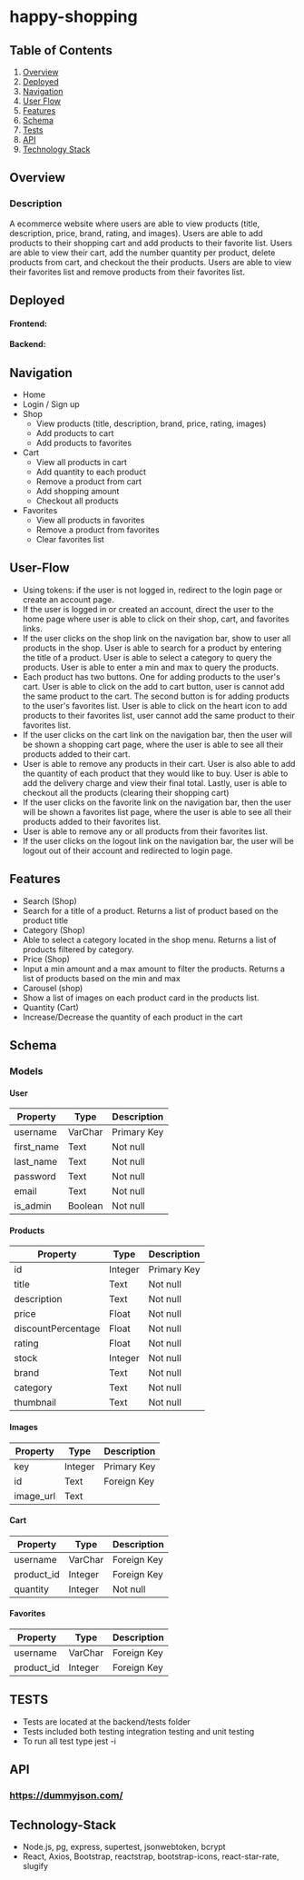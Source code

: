 # happy-shopping

## Table of Contents
1. [Overview](#Overview)
2. [Deployed](#Deployed)
3. [Navigation](#Navigation)
4. [User Flow](#User-Flow)
5. [Features](#Features)
6. [Schema](#Schema)
7. [Tests](#Tests)
8. [API](#API)
9. [Technology Stack](#Technology-Stack)

## Overview

### Description
A ecommerce website where users are able to view products (title, description, price, brand, rating, and images). Users are able to add products to their shopping cart and add products to their favorite list. Users are able to view their cart, add the number quantity per product, delete products from cart, and checkout the their products. Users are able to view their favorites list and remove products from their favorites list.       

## Deployed
#### Frontend: 
#### Backend: 

## Navigation

* Home 
* Login / Sign up
* Shop 
  * View products (title, description, brand, price, rating, images)
  * Add products to cart
  * Add products to favorites
* Cart 
  * View all products in cart
  * Add quantity to each product
  * Remove a product from cart
  * Add shopping amount
  * Checkout all products
* Favorites
  * View all products in favorites
  * Remove a product from favorites
  * Clear favorites list
  
## User-Flow
* Using tokens: if the user is not logged in, redirect to the login page or create an account page. 
* If the user is logged in or created an account, direct the user to the home page where user is able to click on their shop, cart, and favorites links.
* If the user clicks on the shop link on the navigation bar, show to user all products in the shop. User is able to search for a product by entering the title of a product. User is able to select a category to query the products. User is able to enter a min and max to query the products.
* Each product has two buttons. One for adding products to the user's cart. User is able to click on the add to cart button, user is cannot add the same product to the cart. The second button is for adding products to the user's favorites list. User is able to click on the heart icon to add products to their favorites list, user cannot add the same product to their favorites list.
* If the user clicks on the cart link on the navigation bar, then the user will be shown a shopping cart page, where the user is able to see all their products added to their cart.
* User is able to remove any products in their cart. User is also able to add the quantity of each product that they would like to buy. User is able to add the delivery charge and view their final total. Lastly, user is able to checkout all the products (clearing their shopping cart)
* If the user clicks on the favorite link on the navigation bar, then the user will be shown a favorites list page, where the user is able to see all their products added to their favorites list.
* User is able to remove any or all products from their favorites list.
* If the user clicks on the logout link on the navigation bar, the user will be logout out of their account and redirected to login page. 

## Features
* Search (Shop)
 * Search for a title of a product. Returns a list of product based on the product title
* Category (Shop)
 * Able to select a category located in the shop menu. Returns a list of products filtered by category. 
* Price (Shop)
 * Input a min amount and a max amount to filter the products. Returns a list of products based on the min and max
* Carousel (shop)
 * Show a list of images on each product card in the products list. 
* Quantity (Cart)
 * Increase/Decrease the quantity of each product in the cart

## Schema 

### Models
#### User

   | Property      | Type     | Description |
   | ------------- | -------- | ------------|
   | username | VarChar | Primary Key |
   | first_name | Text | Not null |
   | last_name | Text | Not null |
   | password | Text | Not null |
   | email | Text | Not null |
   | is_admin | Boolean | Not null |
   
 #### Products

   | Property      | Type     | Description |
   | ------------- | -------- | ------------|
   | id | Integer | Primary Key |
   | title | Text | Not null |
   | description | Text | Not null |
   | price | Float | Not null |
   | discountPercentage | Float | Not null |
   | rating | Float | Not null |
   | stock | Integer | Not null |
   | brand | Text | Not null |
   | category | Text | Not null |
   | thumbnail | Text | Not null |
   
#### Images

   | Property      | Type     | Description |
   | ------------- | -------- | ------------|
   | key | Integer | Primary Key |
   | id | Text | Foreign Key |
   | image_url | Text |  |

#### Cart

   | Property      | Type     | Description |
   | ------------- | -------- | ------------|
   | username | VarChar | Foreign Key |
   | product_id | Integer | Foreign Key |
   | quantity | Integer | Not null |
   
 #### Favorites

   | Property      | Type     | Description |
   | ------------- | -------- | ------------|
   | username | VarChar | Foreign Key |
   | product_id | Integer | Foreign Key |

## TESTS
* Tests are located at the backend/tests folder
* Tests included both testing integration testing and unit testing
* To run all test type jest -i 

## API
### https://dummyjson.com/

## Technology-Stack
* Node.js, pg, express, supertest, jsonwebtoken, bcrypt
* React, Axios, Bootstrap, reactstrap, bootstrap-icons, react-star-rate, slugify
